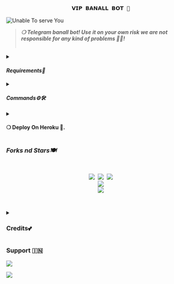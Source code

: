 <h3 align="center"><strong><code>𝗩𝗜𝗣 𝗕𝗔𝗡𝗔𝗟𝗟 𝗕𝗢𝗧 🚀</code></strong></h3>

<img src="https://te.legra.ph/file/d9bdc757b128d8ea21985.jpg" alt="Unable To serve You">
<blockquote>
<strong><i>❍&nbsp;Telegram banall bot! Use it on your own risk we are not responsible for any kind of problems 💫💝!</i></strong><br><br>
</blockquote>
<p>
<details>
<summary><h4><strong><i>Requirements🎀</i></strong></h4></summary>
❍ <code>API_ID</code><br>
&nbsp;&nbsp;&nbsp;&nbsp;&nbsp;&nbsp;&nbsp;&nbsp;➥ <strong>Get it from</strong> <a href="https://my.telegram.org/auth"><code>HERE!</code></a><br>
❍ <code>API_HASH</code><br>
&nbsp;&nbsp;&nbsp;&nbsp;&nbsp;&nbsp;&nbsp;&nbsp;➥ <strong>Get it from</strong> <a href="https://my.telegram.org/auth"><code>HERE!</code></a><br>
❍ <code>BOT_TOKEN</code><br>
&nbsp;&nbsp;&nbsp;&nbsp;&nbsp;&nbsp;&nbsp;&nbsp;➥ <strong>Get it from</strong> <a href="https://t.me/Botfather"><code>@BOTFATHER</code></a><br>
❍ <code>OWNER_ID</code><br>
&nbsp;&nbsp;&nbsp;&nbsp;&nbsp;&nbsp;&nbsp;&nbsp;➥ <strong>Get it from</strong> <a href="https://t.me/missRose_bot"><code>@MUSSROSE_BOT</code></a>
</details><details>
<summary><h4><strong><i>Commands⚙️🛠️</i></strong></h4></summary>
&nbsp;◍&nbsp;<code>/ping</code>&nbsp;:&nbsp;<strong>To Check Bot Ping Status.</strong><br>
&nbsp;◍&nbsp;<code>/banall</code>&nbsp;:&nbsp;<strong>Do Check yourself</strong><br>
&nbsp;◍&nbsp;<code>/leave</code>&nbsp;:&nbsp;<strong>Do Check yourself.</strong><br>
&nbsp;◍&nbsp;<code>/restart</code>&nbsp;:&nbsp;<strong>Do Check yourself.</strong>
</details><details>
<summary><h4><strong>❍&nbsp;Deploy On Heroku 🚀.</strong></h4></summary>
<blockquote><strong>Hey You can deploy this bot on <code>Heroku</code> very easly from here!!</strong><br><br>
<a href="https://heroku.com/deploy?template=https://github.com/THE-VIP-BOY-OP/VIP-BANALL/"><img src="https://img.shields.io/badge/Deploy%20To%20Heroku-black?style=for-the-badge&logo=heroku" width="200""/></a>
</blockquote> 
</details>
</p>
<p>
<h3><strong><i>Forks nd Stars🍽️</i></strong></h3>
<pre>
<p align="center">
<img src="https://img.shields.io/github/license/THE-VIP-BOY-OP/BANALL.svg"> <img src="https://img.shields.io/github/forks/THE-VIP-BOY-OP/VIP-BANALL.svg"> <img src="https://img.shields.io/github/stars/THE-VIP-BOY-OP/VIP-BANALL.svg">
<a href="https://github.com/THE-VIP-BOY-OP/VIP-BANALL"><img src="https://github-readme-stats.vercel.app/api/pin/?username=THE-VIP-BOY-OP&repo=VIP-BANALL&theme=blue-green"></a>
<a href="https://github.com/THE-VIP-BOY-OP/VIP-BANALL/fork"><img src="https://img.shields.io/badge/Fork%20Banall%20-black?style=for-the-badge&logo=github"></a>
</P>
</pre>
</p>
<p>
<details>
<summary><h3><strong>Credits💕</strong></h3></summary>
<strong>All credit Goes To</strong>&nbsp;<code> 𓆩𝐕𝐈𝐏 💗 𝐁𝐎𝐘𓆪</code><br>
<code>Telegram:- <a href="https://t.me/THE_VIP_BOY">𝐕𝐈𝐏 𝐁𝐎𝐘</a></code><br>
<code>Github:- <a href="https://github.com/THE-VIP-BOY-OP">THE-VIP-BOY-OP</a></code><br>
</details>
</p>

<p><h3><strong>Support 🇮🇳</strong></h3>
<a href="https://t.me/tg_friendss"><img src="https://img.shields.io/badge/Support%20%20Group-black?style=for-the-badge&logo=telegram"></a>
</p>

<a href="https://t.me/vip_creators"><img src="https://img.shields.io/badge/Support%20%20Channel-black?style=for-the-badge&logo=telegram"></a>
</p>
